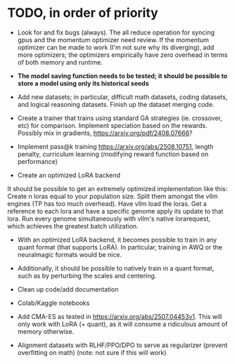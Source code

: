 # TODO, in order of priority
- Look for and fix bugs (always). The all reduce operation for syncing gpus and the momentum optimizer need review. If the momentum optimizer can be made to work (I'm not sure why its diverging), add more optimizers; the optimizers empirically have zero overhead in terms of both memory and runtime.
- **The model saving function needs to be tested; it should be possible to store a model using only its historical seeds**
- Add new datasets; in particular, difficult math datasets, coding datasets, and logical reasoning datasets. Finish up the dataset merging code.
- Create a trainer that trains using standard GA strategies (ie. crossover, etc) for comparison. Implement speciation based on the rewards. Possibly mix in gradients, https://arxiv.org/pdf/2408.07666?
- Implement pass@k training https://arxiv.org/abs/2508.10751, length penalty, curriculum learning (modifying reward function based on performance)

- Create an optimized LoRA backend

It should be possible to get an extremely optimized implementation like this: Create n loras equal to your population size. Split them amongst the vllm engines (TP has too much overhead). Have vllm load the loras. Get a reference to each lora and have a specific genome apply its update to that lora. Run every genome simultaneously with vllm's native lorarequest, which achieves the greatest batch utilization.

- With an optimized LoRA backend, it becomes possible to train in any quant format (that supports LoRA). In particular, training in AWQ or the neuralmagic formats would be nice.
- Additionally, it should be possible to natively train in a quant format, such as by perturbing the scales and centering.
- Clean up code/add documentation
- Colab/Kaggle notebooks

- Add CMA-ES as tested in https://arxiv.org/abs/2507.04453v1. This will only work with LoRA (+ quant), as it will consume a ridiculous amount of memory otherwise.
- Alignment datasets with RLHF/PPO/DPO to serve as regularizer (prevent overfitting on math) (note: not sure if this will work)